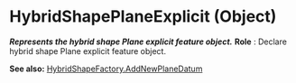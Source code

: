 # HybridShapePlaneExplicit (Object)

**_Represents the hybrid shape Plane explicit feature object._**
**Role** : Declare hybrid shape Plane explicit feature object.

**See also:**      [HybridShapeFactory.AddNewPlaneDatum](../GSMInterfaces/interface_HybridShapeFactory_68680.htm#AddNewPlaneDatum)